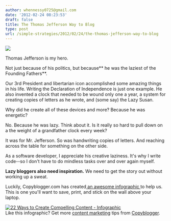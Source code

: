 ```yaml
---
author: whennessy0725@gmail.com
date: '2012-02-24 08:23:53'
draft: false
title: The Thomas Jefferson Way to Blog
type: post
url: /simple-strategies/2012/02/24/the-thomas-jefferson-way-to-blog
---
```


![](http://static1.squarespace.com/static/56c87f52356fb0ec8c23c9b7/56d09050d9fd567b5dd38d8b/56d09058d9fd567b5dd38dde/1456509774543/edit-post-e280b9-simple-strategies-e28094-wordpress.png)

  






Thomas Jefferson is my hero.




Not just because of his politics, but because** he was the laziest of the Founding Fathers**.




Our 3rd President and libertarian icon accomplished some amazing things in his life. Writing the Declaration of Independence is just one example. He also invented a clock that needed to be wound only one a year, a system for creating copies of letters as he wrote, and (some say) the Lazy Susan.




Why did he create all of these devices and more? Because he was energetic?




No. Because he was lazy. Think about it. Is it really so hard to pull down on a the weight of a grandfather clock every week?




It was for Mr. Jefferson. So was handwriting copies of letters. And reaching across the table for something on the other side.




As a software developer, I appreciate his creative laziness. It's why I write code--so I don't have to do mindless tasks over and over again myself.




**Lazy bloggers also need inspiration.** We need to get the story out without working up a sweat.




Luckily, Copyblogger.com has created[ an awesome infographic ](http://www.copyblogger.com/create-content-infographic/#more-23732)to help us. This is one you'll want to save, print, and stick on the wall above your laptop.







[![22 Ways to Create Compelling Content - Infographic](http://netdna.copyblogger.com/images/copyblogger_infographic_1.png)
](http://www.copyblogger.com/create-content-infographic/)  
Like this infographic? Get more [content marketing](http://www.copyblogger.com/content-marketing/) tips from [Copyblogger](http://www.copyblogger.com/).



